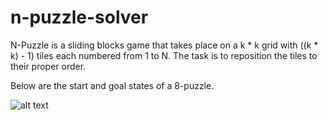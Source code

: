 # n-puzzle-solver
N-Puzzle is a sliding blocks game that takes place on a k * k grid with ((k * k) - 1) tiles each numbered from 1 to N.
The task is to reposition the tiles to their proper order.

Below are the start and goal states of a 8-puzzle.

![alt text](https://i.stack.imgur.com/0TKFh.png)
